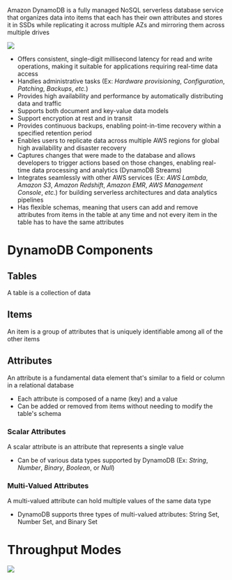 Amazon DynamoDB is a fully managed NoSQL serverless database service that organizes data into items that each has their own attributes and stores it in SSDs while replicating it across multiple AZs and mirroring them across multiple drives

![](https://github.com/JonmarCorpuz/SecondBrain/blob/main/Assets/Capture%20d%E2%80%99%C3%A9cran_13-4-2024_162825_www.coursera.org.jpeg)

* Offers consistent, single-digit millisecond latency for read and write operations, making it suitable for applications requiring real-time data access
* Handles administrative tasks (Ex: *Hardware provisioning*, *Configuration*, *Patching*, *Backups*, *etc.*)
* Provides high availability and performance by automatically distributing data and traffic 
* Supports both document and key-value data models
* Support encryption at rest and in transit
* Provides continuous backups, enabling point-in-time recovery within a specified retention period
* Enables users to replicate data across multiple AWS regions for global high availability and disaster recovery
* Captures changes that were made to the database and allows developers to trigger actions based on those changes, enabling real-time data processing and analytics (DynamoDB Streams)
* Integrates seamlessly with other AWS services (Ex: *AWS Lambda*, *Amazon S3*, *Amazon Redshift*, *Amazon EMR*, *AWS Management Console*, *etc.*) for building serverless architectures and data analytics pipelines
* Has flexible schemas, meaning that users can add and remove attributes from items in the table at any time and not every item in the table has to have the same attributes

# DynamoDB Components

## Tables

A table is a collection of data

## Items

An item is a group of attributes that is uniquely identifiable among all of the other items

## Attributes

An attribute is a fundamental data element that's similar to a field or column in a relational database

* Each attribute is composed of a name (key) and a value
* Can be added or removed from items without needing to modify the table's schema

### Scalar Attributes

A scalar attribute is an attribute that represents a single value

* Can be of various data types supported by DynamoDB (Ex: *String*, *Number*, *Binary*, *Boolean*, or *Null*)

### Multi-Valued Attributes

A multi-valued attribute can hold multiple values of the same data type

* DynamoDB supports three types of multi-valued attributes: String Set, Number Set, and Binary Set

# Throughput Modes

![](https://github.com/JonmarCorpuz/SecondBrain/blob/main/Assets/Throughput%20stuff.png)
